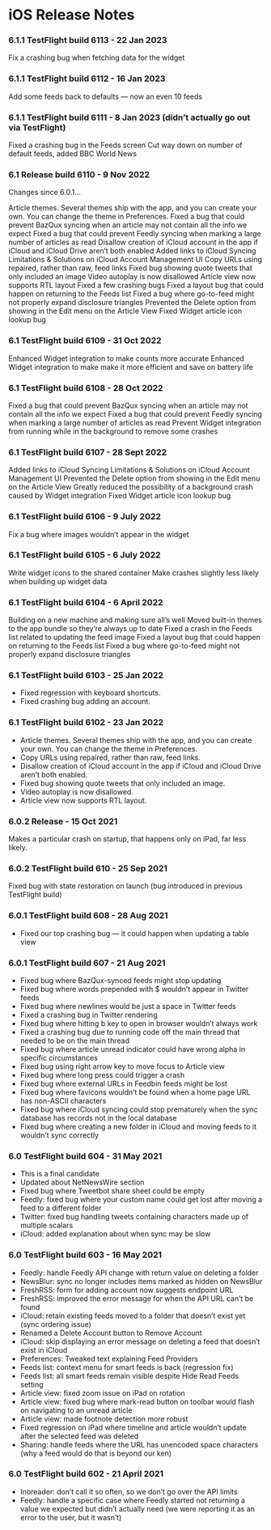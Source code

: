# iOS Release Notes

### 6.1.1 TestFlight build 6113 - 22 Jan 2023

Fix a crashing bug when fetching data for the widget

### 6.1.1 TestFlight build 6112 - 16 Jan 2023

Add some feeds back to defaults — now an even 10 feeds

### 6.1.1 TestFlight build 6111 - 8 Jan 2023 (didn’t actually go out via TestFlight)

Fixed a crashing bug in the Feeds screen
Cut way down on number of default feeds, added BBC World News

### 6.1 Release build 6110 - 9 Nov 2022

Changes since 6.0.1…

Article themes. Several themes ship with the app, and you can create your own. You can change the theme in Preferences.
Fixed a bug that could prevent BazQux syncing when an article may not contain all the info we expect
Fixed a bug that could prevent Feedly syncing when marking a large number of articles as read
Disallow creation of iCloud account in the app if iCloud and iCloud Drive aren’t both enabled
Added links to iCloud Syncing Limitations & Solutions on iCloud Account Management UI
Copy URLs using repaired, rather than raw, feed links
Fixed bug showing quote tweets that only included an image
Video autoplay is now disallowed
Article view now supports RTL layout
Fixed a few crashing bugs
Fixed a layout bug that could happen on returning to the Feeds list
Fixed a bug where go-to-feed might not properly expand disclosure triangles
Prevented the Delete option from showing in the Edit menu on the Article View
Fixed Widget article icon lookup bug


### 6.1 TestFlight build 6109 - 31 Oct 2022

Enhanced Widget integration to make counts more accurate
Enhanced Widget integration to make make it more efficient and save on battery life

### 6.1 TestFlight build 6108 - 28 Oct 2022

Fixed a bug that could prevent BazQux syncing when an article may not contain all the info we expect
Fixed a bug that could prevent Feedly syncing when marking a large number of articles as read
Prevent Widget integration from running while in the background to remove some crashes

### 6.1 TestFlight build 6107 - 28 Sept 2022

Added links to iCloud Syncing Limitations & Solutions on iCloud Account Management UI
Prevented the Delete option from showing in the Edit menu on the Article View
Greatly reduced the possibility of a background crash caused by Widget integration
Fixed Widget article icon lookup bug

### 6.1 TestFlight build 6106 - 9 July 2022

Fix a bug where images wouldn’t appear in the widget

### 6.1 TestFlight build 6105 - 6 July 2022

Write widget icons to the shared container
Make crashes slightly less likely when building up widget data

### 6.1 TestFlight build 6104 - 6 April 2022

Building on a new machine and making sure all’s well
Moved built-in themes to the app bundle so they’re always up to date
Fixed a crash in the Feeds list related to updating the feed image
Fixed a layout bug that could happen on returning to the Feeds list
Fixed a bug where go-to-feed might not properly expand disclosure triangles

### 6.1 TestFlight build 6103 - 25 Jan 2022

* Fixed regression with keyboard shortcuts.
* Fixed crashing bug adding an account.

### 6.1 TestFlight build 6102 - 23 Jan 2022

* Article themes. Several themes ship with the app, and you can create your own. You can change the theme in Preferences.
* Copy URLs using repaired, rather than raw, feed links.
* Disallow creation of iCloud account in the app if iCloud and iCloud Drive aren’t both enabled.
* Fixed bug showing quote tweets that only included an image.
* Video autoplay is now disallowed.
* Article view now supports RTL layout.

### 6.0.2 Release - 15 Oct 2021

Makes a particular crash on startup, that happens only on iPad, far less likely.

### 6.0.2 TestFlight build 610 - 25 Sep 2021

Fixed bug with state restoration on launch (bug introduced in previous TestFlight build)

### 6.0.1 TestFlight build 608 - 28 Aug 2021

* Fixed our top crashing bug — it could happen when updating a table view

### 6.0.1 TestFlight build 607 - 21 Aug 2021

* Fixed bug where BazQux-synced feeds might stop updating
* Fixed bug where words prepended with $ wouldn’t appear in Twitter feeds
* Fixed bug where newlines would be just a space in Twitter feeds
* Fixed a crashing bug in Twitter rendering
* Fixed bug where hitting b key to open in browser wouldn’t always work
* Fixed a crashing bug due to running code off the main thread that needed to be on the main thread
* Fixed bug where article unread indicator could have wrong alpha in specific circumstances
* Fixed bug using right arrow key to move focus to Article view
* Fixed bug where long press could trigger a crash
* Fixed bug where external URLs in Feedbin feeds might be lost
* Fixed bug where favicons wouldn’t be found when a home page URL has non-ASCII characters
* Fixed bug where iCloud syncing could stop prematurely when the sync database has records not in the local database
* Fixed bug where creating a new folder in iCloud and moving feeds to it wouldn’t sync correctly

### 6.0 TestFlight build 604 - 31 May 2021

* This is a final candidate
* Updated about NetNewsWire section
* Fixed bug where Tweetbot share sheet could be empty
* Feedly: fixed bug where your custom name could get lost after moving a feed to a different folder
* Twitter: fixed bug handling tweets containing characters made up of multiple scalars
* iCloud: added explanation about when sync may be slow

### 6.0 TestFlight build 603 - 16 May 2021

* Feedly: handle Feedly API change with return value on deleting a folder
* NewsBlur: sync no longer includes items marked as hidden on NewsBlur
* FreshRSS: form for adding account now suggests endpoint URL
* FreshRSS: improved the error message for when the API URL can’t be found
* iCloud: retain existing feeds moved to a folder that doesn’t exist yet (sync ordering issue)
* Renamed a Delete Account button to Remove Account
* iCloud: skip displaying an error message on deleting a feed that doesn’t exist in iCloud
* Preferences: Tweaked text explaining Feed Providers
* Feeds list: context menu for smart feeds is back (regression fix)
* Feeds list: all smart feeds remain visible despite Hide Read Feeds setting
* Article view: fixed zoom issue on iPad on rotation
* Article view: fixed bug where mark-read button on toolbar would flash on navigating to an unread article
* Article view: made footnote detection more robust
* Fixed regression on iPad where timeline and article wouldn’t update after the selected feed was deleted
* Sharing: handle feeds where the URL has unencoded space characters (why a feed would do that is beyond our ken)

### 6.0 TestFlight build 602 - 21 April 2021

* Inoreader: don’t call it so often, so we don’t go over the API limits
* Feedly: handle a specific case where Feedly started not returning a value we expected but didn’t actually need (we were reporting it as an error to the user, but it wasn’t)
